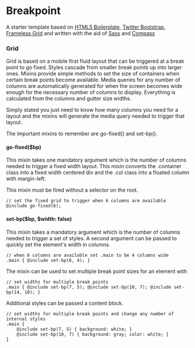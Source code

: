 # Breakpoint

A starter template based on [HTML5 Boilerplate](http://html5boilerplate.com/), [Twitter Bootstrap](http://twitter.github.com/bootstrap/), [Frameless Grid](http://framelessgrid.com/) and written with the aid of [Sass](http://sass-lang.com/) and [Compass](http://compass-style.org/)

### Grid

Grid is based on a mobile first fluid layout that can be triggered at a break point to go fixed. Styles cascade from smaller break points up into larger ones. Mixins provide simple methods to set the size of containers when certain break points become available. Media queries for any number of columns are automatically generated for when the screen becomes wide enough for the necessary number of columns to display. Everything is calculated from the columns and gutter size widths.

Simply stated you just need to know how many columns you need for a layout and the mixins will generate the media query needed to trigger that layout.

The important mixins to remember are go-fixed() and set-bp().

#### go-fixed($bp)

This mixin takes one mandatory argument which is the number of columns needed to trigger a fixed width layout. This mixin converts the .container class into a fixed width centered div and the .col class into a floated column with margin-left.

This mixin must be fired without a selector on the root.
    
    // set the fixed grid to trigger when 6 columns are available
    @include go-fixed(6);

#### set-bp($bp, $width: false)

This mixin takes a mandatory argument which is the number of columns needed to trigger a set of styles. A second argument can be passed to quickly set the element's width in columns.
    
    // when 6 columns are available set .main to be 4 columns wide
    .main { @include set-bp(6, 4); }
    
The mixin can be used to set multiple break point sizes for an element with
    
    // set widths for multiple break points
    .main { @include set-bp(7, 5); @include set-bp(10, 7); @include set-bp(14, 10); }

Additional styles can be passed a content block.
    
    // set widths for multiple break points and change any number of internal styles
    .main {
        @include set-bp(7, 5) { background: white; }
        @include set-bp(10, 7) { background: gray; color: white; }
    }